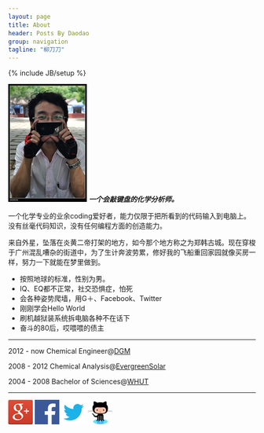 ```yaml
---
layout: page
title: About
header: Posts By Daodao
group: navigation
tagline: "柳刀刀"
---
```

{% include JB/setup %}



![avatar](/assets/images/avatar.jpg)
***一个会敲键盘的化学分析师。***

一个化学专业的业余coding爱好者，能力仅限于把所看到的代码输入到电脑上。没有丝毫代码知识，没有任何编程方面的创造能力。  

来自外星，坠落在炎黄二帝打架的地方，如今那个地方称之为郑韩古城。现在穿梭于广州混乱嘈杂的街道中，为了生计奔波劳累，修好我的飞船重回家园就像买房一样，努力一下就能在梦里做到。   

   * 按照地球的标准，性别为男。  
   * IQ、EQ都不正常，社交恐惧症，怕死  
   * 会各种姿势爬墙，用G＋、Facebook、Twitter  
   * 刚刚学会Hello World  
   * 刷机越狱装系统拆电脑各种不在话下  
   * 奋斗的80后，哎喂喂的债主  
   
---

2012 - now Chemical Engineer@[DGM](http://www.dgm-usa.com/)  


2008 - 2012 Chemical Analysis@[EvergreenSolar](http://www.evergreensolar.com)  


2004 - 2008 Bachelor of Sciences@[WHUT](http://www.whut.edu.cn/)  


---


[![G+](/assets/images/logo/gplus.jpg)](https://plus.google.com/u/0/106074611172059885510/about)
[![facebook](/assets/images/logo/facebook.jpg)](https://www.facebook.com/lau.adresty)
[![twitter](/assets/images/logo/twitter.jpg)](http://www.twitter.com/adresty)
[![github](/assets/images/logo/github.jpg)](https://github.com/adresty)